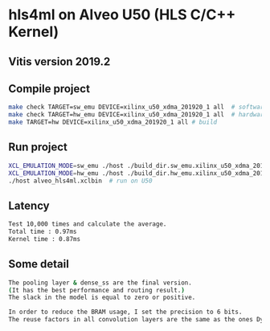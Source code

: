 # hls4ml on Alveo U50 (HLS C/C++ Kernel)
## Vitis version 2019.2
## Compile project
```bash
make check TARGET=sw_emu DEVICE=xilinx_u50_xdma_201920_1 all  # software emulation
make check TARGET=hw_emu DEVICE=xilinx_u50_xdma_201920_1 all  # hardware emulation
make TARGET=hw DEVICE=xilinx_u50_xdma_201920_1 all # build
```
## Run project
```bash
XCL_EMULATION_MODE=sw_emu ./host ./build_dir.sw_emu.xilinx_u50_xdma_201920_1/alveo_hls4ml.xclbin  # software emulation
XCL_EMULATION_MODE=hw_emu ./host ./build_dir.hw_emu.xilinx_u50_xdma_201920_1/alveo_hls4ml.xclbin  # hardware emulation
./host alveo_hls4ml.xclbin  # run on U50
```
## Latency
```bash
Test 10,000 times and calculate the average.
Total time : 0.97ms
Kernel time : 0.87ms
```
## Some detail
```bash
The pooling layer & dense_ss are the final version.
(It has the best performance and routing result.)
The slack in the model is equal to zero or positive.

In order to reduce the BRAM usage, I set the precision to 6 bits.
The reuse factors in all convolution layers are the same as the ones Dylan used.
```
